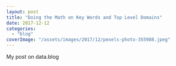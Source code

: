 ```yaml
---
layout: post
title: "Doing the Math on Key Words and Top Level Domains"
date: 2017-12-12
categories: 
  - "blog"
coverImage: "/assets/images/2017/12/pexels-photo-355988.jpeg"
---
```


My post on data.blog
